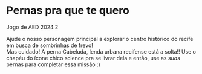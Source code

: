 # Pernas pra que te quero
Jogo de AED 2024.2

Ajude o nosso personagem principal a explorar o centro histórico do recife em busca de sombrinhas de frevo! <br>
Mas cuidado! A perna Cabeluda, lenda urbana recifense está a solta!! Use o chapéu do ícone chico science pra se livrar dela e então,  use as *suas* pernas para completar essa missão :)
